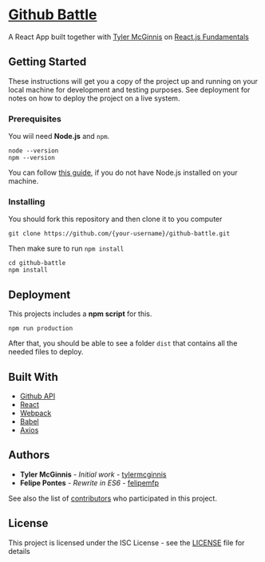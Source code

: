 # [Github Battle](http://felipemfp.github.io/github-battle/)

A React App built together with [Tyler McGinnis](https://github.com/tylermcginnis) on [React.js Fundamentals](https://online.reacttraining.com/p/reactjsfundamentals)

## Getting Started

These instructions will get you a copy of the project up and running on your local machine for development and testing purposes. See deployment for notes on how to deploy the project on a live system.

### Prerequisites

You wiil need __Node.js__ and `npm`.

```
node --version
npm --version
```
You can follow [this guide](https://docs.npmjs.com/getting-started/installing-node), if you do not have Node.js installed on your machine.

### Installing

You should fork this repository and then clone it to you computer

```
git clone https://github.com/{your-username}/github-battle.git
```

Then make sure to run `npm install`

```
cd github-battle
npm install
```

## Deployment

This projects includes a __npm script__ for this.

```
npm run production
```

After that, you should be able to see a folder `dist` that contains all the needed files to deploy.

## Built With

* [Github API](https://developer.github.com/v3/)
* [React](https://facebook.github.io/react/)
* [Webpack](https://webpack.github.io/)
* [Babel](https://babeljs.io/)
* [Axios](https://github.com/mzabriskie/axios)

## Authors

* **Tyler McGinnis** - *Initial work* - [tylermcginnis](https://github.com/tylermcginnis)
* **Felipe Pontes** - *Rewrite in ES6* - [felipemfp](https://github.com/felipemfp)

See also the list of [contributors](https://github.com/felipemfp/github-battle/contributors) who participated in this project.

## License

This project is licensed under the ISC License - see the [LICENSE](LICENSE) file for details
